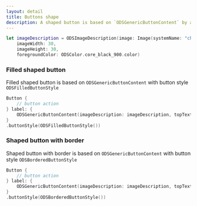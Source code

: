 ```yaml
---
layout: detail
title: Buttons shape
description: A shaped button is based on `ODSGenericButtonContent` by applying predefined button style
---
```


```swift
let imageDescription = ODSImageDescription(image: Image(systemName: "checkmark.circle.fill"),
    imageWidth: 30, 
    imageHeight: 30, 
    foregroundColor: ODSColor.core_black_900.color)
```

### Filled shaped button

Filled shaped button is based on `ODSGenericButtonContent` with button style `ODSFilledButtonStyle`

```swift
Button {
    // button action
} label: {
    ODSGenericButtonContent(imageDescription: imageDescription, topText: "Title", bottomText: "Subtitle", textColor: ODSColor.core_black_900.color)
}
.buttonStyle(ODSFilledButtonStyle())
``` 

### Shaped button with border

Shaped button with border is based on `ODSGenericButtonContent` with button style `ODSBorderedButtonStyle`

```swift
Button {
    // button action
} label: {
    ODSGenericButtonContent(imageDescription: imageDescription, topText: "Title", bottomText: "Subtitle", textColor: ODSColor.core_black_900.color)
}
.buttonStyle(ODSBorderedButtonStyle())
``` 

